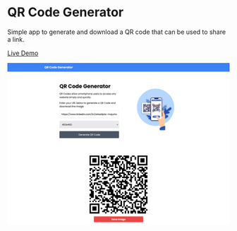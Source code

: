 # QR Code Generator

Simple app to generate and download a QR code that can be used to share a link.

[Live Demo](https://qrcodes.tech)

<img src="img/mockup.png">